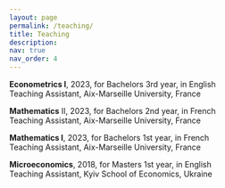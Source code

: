 ```yaml
---
layout: page
permalink: /teaching/
title: Teaching
description: 
nav: true
nav_order: 4
---
```


<b>Econometrics I</b>, 2023, for Bachelors 3rd year, in English<br>
Teaching Assistant, Aix-Marseille University, France

<b>Mathematics</b> II, 2023, for Bachelors 2nd year, in French<br>
Teaching Assistant, Aix-Marseille University, France

<b>Mathematics I</b>, 2023, for Bachelors 1st year, in French<br>
Teaching Assistant, Aix-Marseille University, France

<b>Microeconomics</b>, 2018, for Masters 1st year, in English<br>
Teaching Assistant, Kyiv School of Economics, Ukraine
